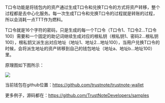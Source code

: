 T口令功能是将钱包内的资产通过生成T口令和兑换T口令的方式将资产转移，整个过程都是去中心化服务。每一次生成T口令和兑换T口令的过程就是转账的过程，所以会消耗一点TTT作为燃料。
 
T口令就是16个字符的密码，只是生成的每一个T口令（T口令1、T口令2…T口令100）需要和一个固定的助记词继续生成对应的根私钥（根私钥1、密码2…根私钥100），根私钥又派生出对应地址（地址1、地址2…地址100），当用户兑换T口令的时候，会将派生地址的资产转移到自己的钱包地址（地址a、地址b…地址100）里。

原理图如下图所示：

![](https://github.com/TrustNoteDevelopers/wiki/raw/master/samples/images/t-code.png)

当前钱包在github位置：https://github.com/trustnote/trustnote-wallet
 
更多例子，源码都在：https://github.com/TrustNoteDevelopers/samples
